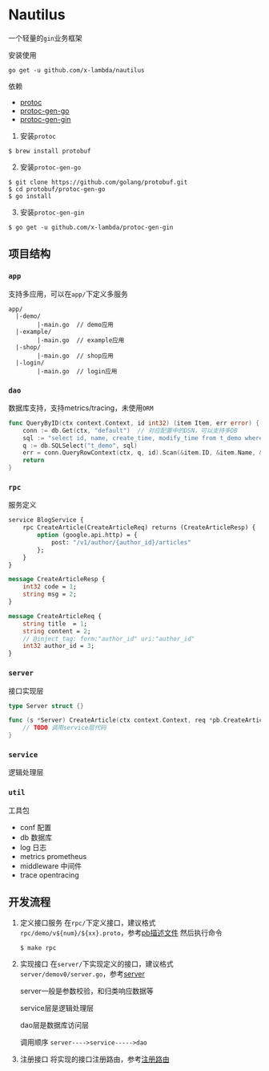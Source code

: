 # Nautilus

一个轻量的`gin`业务框架

安装使用
```shell
go get -u github.com/x-lambda/nautilus
```

依赖
* [protoc](https://github.com/protocolbuffers/protobuf)
* [protoc-gen-go](https://github.com/golang/protobuf/tree/master/protoc-gen-go)
* [protoc-gen-gin](https://github.com/x-lambda/protoc-gen-gin)

1. 安装`protoc`
```shell
$ brew install protobuf
```

2. 安装`protoc-gen-go`
```shell
$ git clone https://github.com/golang/protobuf.git
$ cd protobuf/protoc-gen-go
$ go install 
```

3. 安装`protoc-gen-gin`
```shell
$ go get -u github.com/x-lambda/protoc-gen-gin
```

## 项目结构
### `app`
支持多应用，可以在`app/`下定义多服务
```shell
app/
  |-demo/
        |-main.go  // demo应用
  |-example/
        |-main.go  // example应用
  |-shop/
        |-main.go  // shop应用
  |-login/
        |-main.go  // login应用
```

### `dao`
数据库支持，支持metrics/tracing，未使用`ORM`
```go
func QueryByID(ctx context.Context, id int32) (item Item, err error) {
	conn := db.Get(ctx, "default")  // 对应配置中的DSN，可以支持多DB
	sql := "select id, name, create_time, modify_time from t_demo where id = ?"
	q := db.SQLSelect("t_demo", sql)
	err = conn.QueryRowContext(ctx, q, id).Scan(&item.ID, &item.Name, &item.CreateTime, &item.ModifyTime)
	return
}
```

### `rpc`
服务定义
```proto
service BlogService {
	rpc CreateArticle(CreateArticleReq) returns (CreateArticleResp) {
		option (google.api.http) = {
			post: "/v1/author/{author_id}/articles"
		};
	}
}

message CreateArticleResp {
    int32 code = 1;
    string msg = 2;
}

message CreateArticleReq {
	string title  = 1;
	string content = 2;
	// @inject_tag: form:"author_id" uri:"author_id"
	int32 author_id = 3;
}

```

### `server`
接口实现层
```go
type Server struct {}

func (s *Server) CreateArticle(ctx context.Context, req *pb.CreateArticleReq) (resp *pb.CreateArticleResp, err error) {
	// TODO 调用service层代码
}
```

### `service`
逻辑处理层

### `util`
工具包

* conf       配置
* db         数据库
* log        日志
* metrics    prometheus
* middleware 中间件
* trace      opentracing

## 开发流程
1. 定义接口服务
   在`rpc/`下定义接口，建议格式`rpc/demo/v${num}/${xx}.proto`，参考[pb描述文件](./rpc/demo/v0/demo.proto)
   然后执行命令
   ```shell
   $ make rpc
   ```
   
2. 实现接口
    在`server/`下实现定义的接口，建议格式`server/demov0/server.go`，参考[server](./server/demov0/server.go)
    
    server一般是参数校验，和归类响应数据等
    
    service层是逻辑处理层
   
    dao层是数据库访问层
    
    调用顺序 `server---->service----->dao`
   

3. 注册接口
    将实现的接口注册路由，参考[注册路由](./app/demo/cmd/server/register.go)
   

